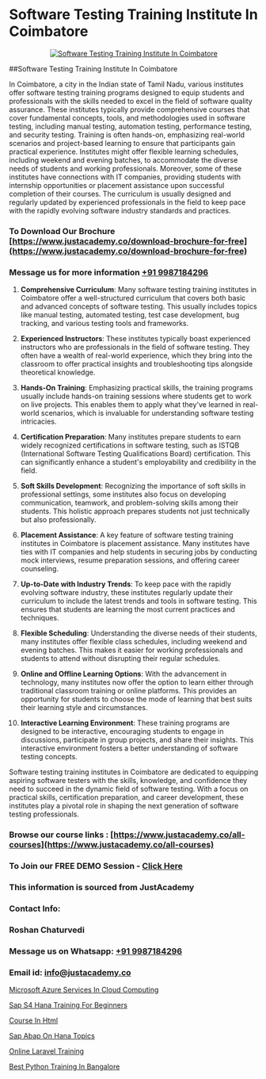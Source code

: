# Software Testing Training Institute In Coimbatore

<p align="center">
  <a href="https://justacademy.co/program-detail/software-testing">
    <img src="https://justacademy.co/storage2/program_images/1704700438.webp" alt="Software Testing Training Institute In Coimbatore">
  </a>
</p>
##Software Testing Training Institute In Coimbatore

In Coimbatore, a city in the Indian state of Tamil Nadu, various institutes offer software testing training programs designed to equip students and professionals with the skills needed to excel in the field of software quality assurance. These institutes typically provide comprehensive courses that cover fundamental concepts, tools, and methodologies used in software testing, including manual testing, automation testing, performance testing, and security testing. Training is often hands-on, emphasizing real-world scenarios and project-based learning to ensure that participants gain practical experience. Institutes might offer flexible learning schedules, including weekend and evening batches, to accommodate the diverse needs of students and working professionals. Moreover, some of these institutes have connections with IT companies, providing students with internship opportunities or placement assistance upon successful completion of their courses. The curriculum is usually designed and regularly updated by experienced professionals in the field to keep pace with the rapidly evolving software industry standards and practices.
### To Download Our Brochure [https://www.justacademy.co/download-brochure-for-free](https://www.justacademy.co/download-brochure-for-free)
### Message us for more information [+91 9987184296](https://api.whatsapp.com/send?phone=919987184296)
1) **Comprehensive Curriculum**: Many software testing training institutes in Coimbatore offer a well-structured curriculum that covers both basic and advanced concepts of software testing. This usually includes topics like manual testing, automated testing, test case development, bug tracking, and various testing tools and frameworks.

2) **Experienced Instructors**: These institutes typically boast experienced instructors who are professionals in the field of software testing. They often have a wealth of real-world experience, which they bring into the classroom to offer practical insights and troubleshooting tips alongside theoretical knowledge.

3) **Hands-On Training**: Emphasizing practical skills, the training programs usually include hands-on training sessions where students get to work on live projects. This enables them to apply what they've learned in real-world scenarios, which is invaluable for understanding software testing intricacies.

4) **Certification Preparation**: Many institutes prepare students to earn widely recognized certifications in software testing, such as ISTQB (International Software Testing Qualifications Board) certification. This can significantly enhance a student's employability and credibility in the field.

5) **Soft Skills Development**: Recognizing the importance of soft skills in professional settings, some institutes also focus on developing communication, teamwork, and problem-solving skills among their students. This holistic approach prepares students not just technically but also professionally.

6) **Placement Assistance**: A key feature of software testing training institutes in Coimbatore is placement assistance. Many institutes have ties with IT companies and help students in securing jobs by conducting mock interviews, resume preparation sessions, and offering career counseling.

7) **Up-to-Date with Industry Trends**: To keep pace with the rapidly evolving software industry, these institutes regularly update their curriculum to include the latest trends and tools in software testing. This ensures that students are learning the most current practices and techniques.

8) **Flexible Scheduling**: Understanding the diverse needs of their students, many institutes offer flexible class schedules, including weekend and evening batches. This makes it easier for working professionals and students to attend without disrupting their regular schedules.

9) **Online and Offline Learning Options**: With the advancement in technology, many institutes now offer the option to learn either through traditional classroom training or online platforms. This provides an opportunity for students to choose the mode of learning that best suits their learning style and circumstances.

10) **Interactive Learning Environment**: These training programs are designed to be interactive, encouraging students to engage in discussions, participate in group projects, and share their insights. This interactive environment fosters a better understanding of software testing concepts.

Software testing training institutes in Coimbatore are dedicated to equipping aspiring software testers with the skills, knowledge, and confidence they need to succeed in the dynamic field of software testing. With a focus on practical skills, certification preparation, and career development, these institutes play a pivotal role in shaping the next generation of software testing professionals.

### Browse our course links : [https://www.justacademy.co/all-courses](https://www.justacademy.co/all-courses) 
### To Join our FREE DEMO Session - [Click Here](https://www.justacademy.co/register-for-course-demo)


### This information is sourced from JustAcademy
### Contact Info:
### Roshan Chaturvedi
### Message us on Whatsapp: [+91 9987184296](https://api.whatsapp.com/send?phone=919987184296)
### Email id: [info@justacademy.co](mailto:info@justacademy.co)
                
[Microsoft Azure Services In Cloud Computing](https://www.linkedin.com/pulse/microsoft-azure-services-cloud-computing-justacademy-pune-swpac?trackingId=Hql%2Bua7n%2BXzoDGXvTCdnvg%3D%3D&lipi=urn%3Ali%3Apage%3Ad_flagship3_company_admin%3BgZlONmXPQ3%2BLxo6frpA8RA%3D%3D)

[Sap S4 Hana Training For Beginners](https://www.linkedin.com/pulse/sap-s4-hana-training-beginners-justacademy-hyderabad-gidvc/)

[Course In Html](https://medium.com/@abhidnya.1068/course-in-html-17f64063cc77)

[Sap Abap On Hana Topics](https://medium.com/@mahi3106/sap-abap-on-hana-topics-407437f3e8cd)

[Online Laravel Training](https://justacademyin.github.io/Articles/Online-Laravel-Training)

[Best Python Training In Bangalore](https://justacademyin.github.io/justacademy/best-python-training-in-bangalore)

